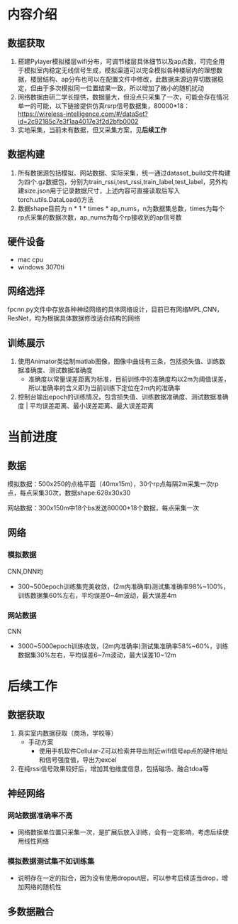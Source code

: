 # 内容介绍

## 数据获取

1. 搭建Pylayer模拟楼层wifi分布，可调节楼层具体细节以及ap点数，可完全用于模拟室内稳定无线信号生成，模拟渠道可以完全模拟各种楼层内的理想数据，楼层结构、ap分布也可以在配置文件中修改，此数据来源边界切数据稳定，但由于多次模拟同一位置结果一致，所以增加了微小的随机扰动
2. 网络数据由研二学长提供，数据量大，但没点只采集了一次，可能会存在情况单一的可能，以下链接提供仿真rsrp信号数据集，80000*18：https://wireless-intelligence.com/#/dataSet?id=2c92185c7e3f1aa4017e3f2d2bfb0002
3. 实地采集，当前未有数据，但又采集方案，见**后续工作**

## 数据构建

1. 所有数据源包括模拟、网站数据、实际采集，统一通过dataset_build文件构建为四个.gz数据包，分别为train_rssi,test_rssi,train_label,test_label，另外构建size.json用于记录数据尺寸，上述内容可直接读取后写入torch.utils.DataLoad()方法
2. 数据shape目前为 n * 1 * times * ap_nums，n为数据集总数，times为每个rp点采集的数据次数，ap_nums为每个rp接收到的ap信号数

## 硬件设备

- mac cpu
- windows 3070ti

## 网络选择

fpcnn.py文件中存放各种神经网络的具体网络设计，目前已有网络MPL,CNN，ResNet，均为根据具体数据修改适合结构的网络

## 训练展示

1. 使用Animator类绘制matlab图像，图像中曲线有三条，包括损失值、训练数据准确度、测试数据准确度
   - 准确度以常量误差距离为标准，目前训练中的准确度均以2m为阈值误差，所以准确率的含义即为当前训练下定位在2m内的准确率
2. 控制台输出epoch的训练情况，包含损失值、训练数据准确度、测试数据准确度 | 平均误差距离、最小误差距离、最大误差距离

# 当前进度

## 数据

模拟数据：500x250的点格平面（40mx15m），30个rp点每隔2m采集一次rp点，每点采集30次，数据shape:628x30x30

网站数据：300x150m中18个bs发送80000*18个数据，每点采集一次

## 网络

### 模拟数据

CNN,DNN均

- 300~500epoch训练集完美收敛，(2m内准确率)测试集准确率98%~100%，训练数据集60%左右，平均误差0~4m波动，最大误差4m

### 网站数据

CNN

- 3000~5000epoch训练收敛，(2m内准确率)测试集准确率58%~60%，训练数据集30%左右，平均误差6~7m波动，最大误差10~12m

# 后续工作

## 数据获取

1. 真实室内数据获取（商场，学校等）
   - 手动方案
     - 使用手机软件Cellular-Z可以检索并导出附近wifi信号ap点的硬件地址和信号强度值，导出为excel
2. 在纯rssi信号效果较好后，增加其他维度信息，包括磁场、融合tdoa等

## 神经网络

### 网站数据准确率不高

- 网络数据单位置只采集一次，是扩展后放入训练，会有一定影响，考虑后续使用线性网络

### 模拟数据测试集不如训练集

- 说明存在一定的拟合，因为没有使用dropout层，可以参考后续适当drop，增加网络的随机性

## 多数据融合